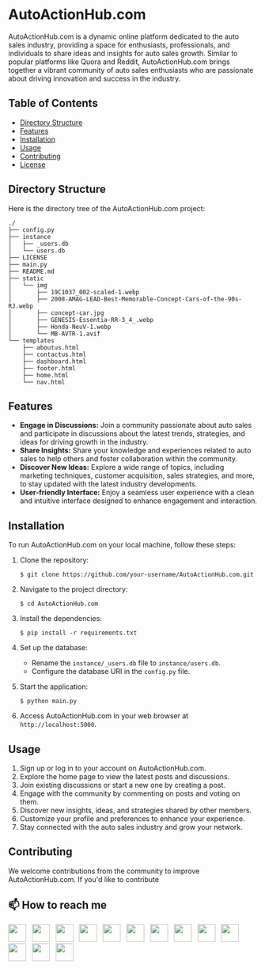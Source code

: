 # AutoActionHub.com

AutoActionHub.com is a dynamic online platform dedicated to the auto sales industry, providing a space for enthusiasts, professionals, and individuals to share ideas and insights for auto sales growth. Similar to popular platforms like Quora and Reddit, AutoActionHub.com brings together a vibrant community of auto sales enthusiasts who are passionate about driving innovation and success in the industry.

## Table of Contents

- [Directory Structure](#directory-structure)
- [Features](#features)
- [Installation](#installation)
- [Usage](#usage)
- [Contributing](#contributing)
- [License](#license)

## Directory Structure

Here is the directory tree of the AutoActionHub.com project:

```
./
├── config.py
├── instance
│   ├── _users.db
│   └── users.db
├── LICENSE
├── main.py
├── README.md
├── static
│   └── img
│       ├── 19C1037_002-scaled-1.webp
│       ├── 2008-AMAG-LEAD-Best-Memorable-Concept-Cars-of-the-90s-RJ.webp
│       ├── concept-car.jpg
│       ├── GENESIS-Essentia-RR-3_4_.webp
│       ├── Honda-NeuV-1.webp
│       └── MB-AVTR-1.avif
└── templates
    ├── aboutus.html
    ├── contactus.html
    ├── dashboard.html
    ├── footer.html
    ├── home.html
    └── nav.html
```

## Features

- **Engage in Discussions:** Join a community passionate about auto sales and participate in discussions about the latest trends, strategies, and ideas for driving growth in the industry.
- **Share Insights:** Share your knowledge and experiences related to auto sales to help others and foster collaboration within the community.
- **Discover New Ideas:** Explore a wide range of topics, including marketing techniques, customer acquisition, sales strategies, and more, to stay updated with the latest industry developments.
- **User-friendly Interface:** Enjoy a seamless user experience with a clean and intuitive interface designed to enhance engagement and interaction.

## Installation

To run AutoActionHub.com on your local machine, follow these steps:

1. Clone the repository:

   ```shell
   $ git clone https://github.com/your-username/AutoActionHub.com.git
   ```

2. Navigate to the project directory:

   ```shell
   $ cd AutoActionHub.com
   ```

3. Install the dependencies:

   ```shell
   $ pip install -r requirements.txt
   ```

4. Set up the database:

   - Rename the `instance/_users.db` file to `instance/users.db`.
   - Configure the database URI in the `config.py` file.

5. Start the application:

   ```shell
   $ python main.py
   ```

6. Access AutoActionHub.com in your web browser at `http://localhost:5000`.

## Usage

1. Sign up or log in to your account on AutoActionHub.com.
2. Explore the home page to view the latest posts and discussions.
3. Join existing discussions or start a new one by creating a post.
4. Engage with the community by commenting on posts and voting on them.
5. Discover new insights, ideas, and strategies shared by other members.
6. Customize your profile and preferences to enhance your experience.
7. Stay connected with the auto sales industry and grow your network.

## Contributing

We welcome contributions from the community to improve AutoActionHub.com. If you'd like to contribute

## 📫 How to reach me
[<img height="36" src="https://cdn.simpleicons.org/similarweb"/>](https://hjlabs.in/) &nbsp;
[<img height="36" src="https://cdn.simpleicons.org/WhatsApp"/>](https://wa.me/917016525813) &nbsp;
[<img height="36" src="https://cdn.simpleicons.org/telegram"/>](https://t.me/hjlabs) &nbsp;
[<img height="36" src="https://cdn.simpleicons.org/Gmail"/>](mailto:hemangjoshi37a@gmail.com) &nbsp;
[<img height="36" src="https://cdn.simpleicons.org/LinkedIn"/>](https://www.linkedin.com/in/hemang-joshi-046746aa) &nbsp;
[<img height="36" src="https://cdn.simpleicons.org/facebook"/>](https://www.facebook.com/hemangjoshi37) &nbsp;
[<img height="36" src="https://cdn.simpleicons.org/Twitter"/>](https://twitter.com/HemangJ81509525) &nbsp;
[<img height="36" src="https://cdn.simpleicons.org/tumblr"/>](https://www.tumblr.com/blog/hemangjoshi37a-blog) &nbsp;
[<img height="36" src="https://cdn.simpleicons.org/StackOverflow"/>](https://stackoverflow.com/users/8090050/hemang-joshi) &nbsp;
[<img height="36" src="https://cdn.simpleicons.org/Instagram"/>](https://www.instagram.com/hemangjoshi37) &nbsp;
[<img height="36" src="https://cdn.simpleicons.org/Pinterest"/>](https://in.pinterest.com/hemangjoshi37a) &nbsp;
[<img height="36" src="https://cdn.simpleicons.org/Blogger"/>](http://hemangjoshi.blogspot.com) &nbsp;
[<img height="36" src="https://cdn.simpleicons.org/gitlab"/>](https://gitlab.com/hemangjoshi37a) &nbsp;
